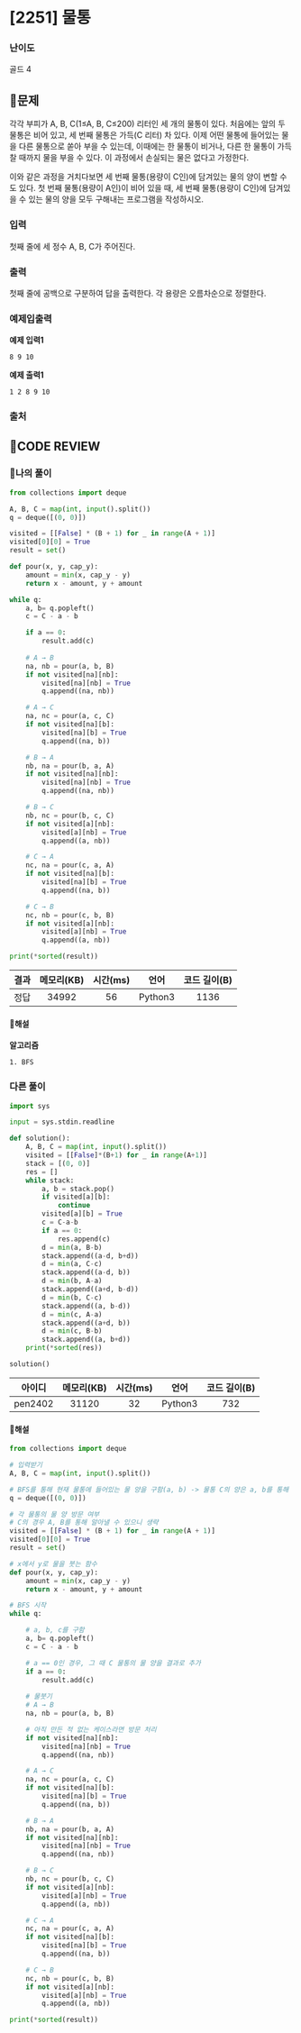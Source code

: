 # [2251] 물통

### **난이도**
골드 4
## **📝문제**
각각 부피가 A, B, C(1≤A, B, C≤200) 리터인 세 개의 물통이 있다. 처음에는 앞의 두 물통은 비어 있고, 세 번째 물통은 가득(C 리터) 차 있다. 이제 어떤 물통에 들어있는 물을 다른 물통으로 쏟아 부을 수 있는데, 이때에는 한 물통이 비거나, 다른 한 물통이 가득 찰 때까지 물을 부을 수 있다. 이 과정에서 손실되는 물은 없다고 가정한다.

이와 같은 과정을 거치다보면 세 번째 물통(용량이 C인)에 담겨있는 물의 양이 변할 수도 있다. 첫 번째 물통(용량이 A인)이 비어 있을 때, 세 번째 물통(용량이 C인)에 담겨있을 수 있는 물의 양을 모두 구해내는 프로그램을 작성하시오.
### **입력**
첫째 줄에 세 정수 A, B, C가 주어진다.
### **출력**
첫째 줄에 공백으로 구분하여 답을 출력한다. 각 용량은 오름차순으로 정렬한다.
### **예제입출력**

**예제 입력1**

```
8 9 10
```

**예제 출력1**

```
1 2 8 9 10
```

### **출처**

## **🧐CODE REVIEW**

### **🧾나의 풀이**

```python
from collections import deque

A, B, C = map(int, input().split())
q = deque([(0, 0)])

visited = [[False] * (B + 1) for _ in range(A + 1)]
visited[0][0] = True
result = set()

def pour(x, y, cap_y):
    amount = min(x, cap_y - y)
    return x - amount, y + amount

while q:
    a, b= q.popleft()
    c = C - a - b

    if a == 0:
        result.add(c)
    
    # A → B
    na, nb = pour(a, b, B)
    if not visited[na][nb]:
        visited[na][nb] = True
        q.append((na, nb))

    # A → C
    na, nc = pour(a, c, C)
    if not visited[na][b]:
        visited[na][b] = True
        q.append((na, b))

    # B → A
    nb, na = pour(b, a, A)
    if not visited[na][nb]:
        visited[na][nb] = True
        q.append((na, nb))

    # B → C
    nb, nc = pour(b, c, C)
    if not visited[a][nb]:
        visited[a][nb] = True
        q.append((a, nb))

    # C → A
    nc, na = pour(c, a, A)
    if not visited[na][b]:
        visited[na][b] = True
        q.append((na, b))

    # C → B
    nc, nb = pour(c, b, B)
    if not visited[a][nb]:
        visited[a][nb] = True
        q.append((a, nb))

print(*sorted(result))
```

결과	| 메모리(KB) |	시간(ms) |	언어 |	코드 길이(B)
:----:|:-----:|:-----:|:-----:|:--------:
정답|34992|56|Python3|1136
#### **📝해설**

**알고리즘**
```
1. BFS
```

### **다른 풀이**

```python
import sys

input = sys.stdin.readline

def solution():
    A, B, C = map(int, input().split())
    visited = [[False]*(B+1) for _ in range(A+1)]
    stack = [(0, 0)]
    res = []
    while stack:
        a, b = stack.pop()
        if visited[a][b]:
            continue
        visited[a][b] = True
        c = C-a-b
        if a == 0:
            res.append(c)
        d = min(a, B-b)
        stack.append((a-d, b+d))
        d = min(a, C-c)
        stack.append((a-d, b))
        d = min(b, A-a)
        stack.append((a+d, b-d))
        d = min(b, C-c)
        stack.append((a, b-d))
        d = min(c, A-a)
        stack.append((a+d, b))
        d = min(c, B-b)
        stack.append((a, b+d))
    print(*sorted(res))

solution()
```

아이디 | 메모리(KB) |	시간(ms) |	언어 |	코드 길이(B) 
:-----:|:-----:|:-----:|:----:|:--------:
pen2402|31120|32|Python3|732
#### **📝해설**

```python
from collections import deque

# 입력받기
A, B, C = map(int, input().split())

# BFS를 통해 현재 물통에 들어있는 물 양을 구함(a, b) -> 물통 C의 양은 a, b를 통해 알아낼 수 있음
q = deque([(0, 0)])

# 각 물통의 물 양 방문 여부
# C의 경우 A, B를 통해 알아낼 수 있으니 생략
visited = [[False] * (B + 1) for _ in range(A + 1)]
visited[0][0] = True
result = set()

# x에서 y로 물을 붓는 함수
def pour(x, y, cap_y):
    amount = min(x, cap_y - y)
    return x - amount, y + amount

# BFS 시작
while q:

    # a, b, c를 구함
    a, b= q.popleft()
    c = C - a - b

    # a == 0인 경우, 그 때 C 물통의 물 양을 결과로 추가
    if a == 0:
        result.add(c)
    
    # 물붓기
    # A → B
    na, nb = pour(a, b, B)

    # 아직 만든 적 없는 케이스라면 방문 처리
    if not visited[na][nb]:
        visited[na][nb] = True
        q.append((na, nb))

    # A → C
    na, nc = pour(a, c, C)
    if not visited[na][b]:
        visited[na][b] = True
        q.append((na, b))

    # B → A
    nb, na = pour(b, a, A)
    if not visited[na][nb]:
        visited[na][nb] = True
        q.append((na, nb))

    # B → C
    nb, nc = pour(b, c, C)
    if not visited[a][nb]:
        visited[a][nb] = True
        q.append((a, nb))

    # C → A
    nc, na = pour(c, a, A)
    if not visited[na][b]:
        visited[na][b] = True
        q.append((na, b))

    # C → B
    nc, nb = pour(c, b, B)
    if not visited[a][nb]:
        visited[a][nb] = True
        q.append((a, nb))

print(*sorted(result))
```